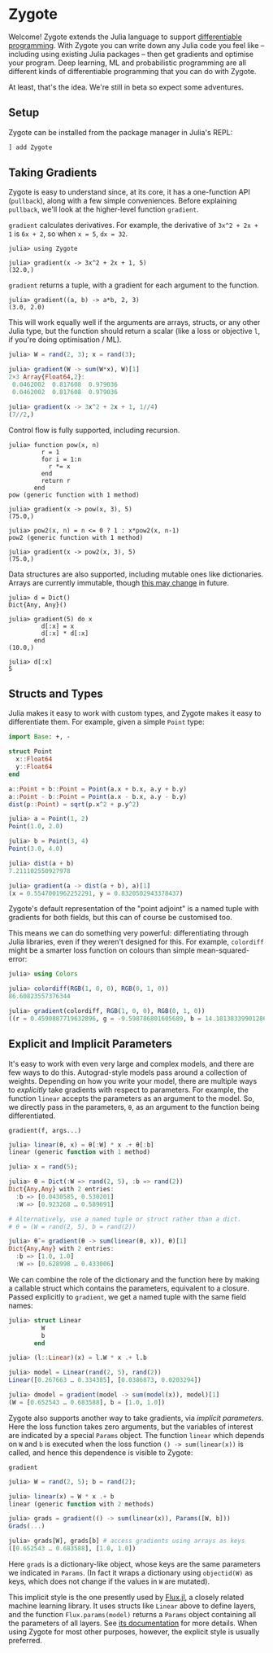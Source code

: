 # Zygote

Welcome! Zygote extends the Julia language to support [differentiable programming](https://fluxml.ai/blog/2019/02/07/what-is-differentiable-programming.html). With Zygote you can write down any Julia code you feel like – including using existing Julia packages – then get gradients and optimise your program. Deep learning, ML and probabilistic programming are all different kinds of differentiable programming that you can do with Zygote.

At least, that's the idea. We're still in beta so expect some adventures.

## Setup

Zygote can be installed from the package manager in Julia's REPL:

```julia
] add Zygote
```

## Taking Gradients

Zygote is easy to understand since, at its core, it has a one-function API (`pullback`), along with a few simple conveniences. Before explaining `pullback`, we'll look at the higher-level function `gradient`.

`gradient` calculates derivatives. For example, the derivative of ``3x^2 + 2x + 1`` is ``6x + 2``, so when `x = 5`, `dx = 32`.

```jldoctest index
julia> using Zygote

julia> gradient(x -> 3x^2 + 2x + 1, 5)
(32.0,)
```

`gradient` returns a tuple, with a gradient for each argument to the function.

```jldoctest index
julia> gradient((a, b) -> a*b, 2, 3)
(3.0, 2.0)
```

This will work equally well if the arguments are arrays, structs, or any other Julia type, but the function should return a scalar (like a loss or objective ``l``, if you're doing optimisation / ML).

```julia
julia> W = rand(2, 3); x = rand(3);

julia> gradient(W -> sum(W*x), W)[1]
2×3 Array{Float64,2}:
 0.0462002  0.817608  0.979036
 0.0462002  0.817608  0.979036

julia> gradient(x -> 3x^2 + 2x + 1, 1//4)
(7//2,)
```

Control flow is fully supported, including recursion.

```jldoctest index
julia> function pow(x, n)
         r = 1
         for i = 1:n
           r *= x
         end
         return r
       end
pow (generic function with 1 method)

julia> gradient(x -> pow(x, 3), 5)
(75.0,)

julia> pow2(x, n) = n <= 0 ? 1 : x*pow2(x, n-1)
pow2 (generic function with 1 method)

julia> gradient(x -> pow2(x, 3), 5)
(75.0,)
```

Data structures are also supported, including mutable ones like dictionaries. Arrays are currently immutable, though [this may change](https://github.com/FluxML/Zygote.jl/pull/75) in future.

```jldoctest index
julia> d = Dict()
Dict{Any, Any}()

julia> gradient(5) do x
         d[:x] = x
         d[:x] * d[:x]
       end
(10.0,)

julia> d[:x]
5
```

## Structs and Types

Julia makes it easy to work with custom types, and Zygote makes it easy to differentiate them. For example, given a simple `Point` type:

```julia
import Base: +, -

struct Point
  x::Float64
  y::Float64
end

a::Point + b::Point = Point(a.x + b.x, a.y + b.y)
a::Point - b::Point = Point(a.x - b.x, a.y - b.y)
dist(p::Point) = sqrt(p.x^2 + p.y^2)
```

```julia
julia> a = Point(1, 2)
Point(1.0, 2.0)

julia> b = Point(3, 4)
Point(3.0, 4.0)

julia> dist(a + b)
7.211102550927978

julia> gradient(a -> dist(a + b), a)[1]
(x = 0.5547001962252291, y = 0.8320502943378437)
```

Zygote's default representation of the "point adjoint" is a named tuple with gradients for both fields, but this can of course be customised too.

This means we can do something very powerful: differentiating through Julia libraries, even if they weren't designed for this. For example, `colordiff` might be a smarter loss function on colours than simple mean-squared-error:

```julia
julia> using Colors

julia> colordiff(RGB(1, 0, 0), RGB(0, 1, 0))
86.60823557376344

julia> gradient(colordiff, RGB(1, 0, 0), RGB(0, 1, 0))
((r = 0.4590887719632896, g = -9.598786801605689, b = 14.181383399012862), (r = -1.7697549557037275, g = 28.88472330558805, b = -0.044793892637761346))
```

## Explicit and Implicit Parameters

It's easy to work with even very large and complex models, and there are few ways to do this. Autograd-style models pass around a collection of weights. Depending on how you write your model, there are multiple ways to *explicitly* take gradients with respect to parameters. For example, the function `linear` accepts the parameters as an argument to the model. So, we directly pass in the parameters, `θ`, as an argument to the function being differentiated.

```@docs
gradient(f, args...)
```

```julia
julia> linear(θ, x) = θ[:W] * x .+ θ[:b]
linear (generic function with 1 method)

julia> x = rand(5);

julia> θ = Dict(:W => rand(2, 5), :b => rand(2))
Dict{Any,Any} with 2 entries:
  :b => [0.0430585, 0.530201]
  :W => [0.923268 … 0.589691]

# Alternatively, use a named tuple or struct rather than a dict.
# θ = (W = rand(2, 5), b = rand(2))

julia> θ̄ = gradient(θ -> sum(linear(θ, x)), θ)[1]
Dict{Any,Any} with 2 entries:
  :b => [1.0, 1.0]
  :W => [0.628998 … 0.433006]
```

We can combine the role of the dictionary and the function here by making a callable struct which
contains the parameters, equivalent to a closure. Passed explicitly to `gradient`, we get a named tuple
with the same field names:

```julia
julia> struct Linear
         W
         b
       end

julia> (l::Linear)(x) = l.W * x .+ l.b

julia> model = Linear(rand(2, 5), rand(2))
Linear([0.267663 … 0.334385], [0.0386873, 0.0203294])

julia> dmodel = gradient(model -> sum(model(x)), model)[1]
(W = [0.652543 … 0.683588], b = [1.0, 1.0])
```

Zygote also supports another way to take gradients, via *implicit parameters*. Here the loss function takes zero arguments, but the variables of interest are indicated by a special `Params` object. The function `linear` which depends on `W` and `b` is executed when the loss function `() -> sum(linear(x))` is called, and hence this dependence is visible to Zygote:

```@docs
gradient
```

```julia
julia> W = rand(2, 5); b = rand(2);

julia> linear(x) = W * x .+ b
linear (generic function with 2 methods)

julia> grads = gradient(() -> sum(linear(x)), Params([W, b]))
Grads(...)

julia> grads[W], grads[b] # access gradients using arrays as keys
([0.652543 … 0.683588], [1.0, 1.0])
```

Here `grads` is a dictionary-like object, whose keys are the same parameters we indicated in `Params`. (In fact it wraps a dictionary using `objectid(W)` as keys, which does not change if the values in `W` are mutated).

This implicit style is the one presently used by [Flux.jl](https://github.com/FluxML/Flux.jl), a closely related machine learning library. It uses structs like `Linear` above to define layers, and the function `Flux.params(model)` returns a `Params` object containing all the parameters of all layers. See [its documentation](https://fluxml.ai/Flux.jl/stable/models/basics/) for more details. When using Zygote for most other purposes, however, the explicit style is usually preferred.
